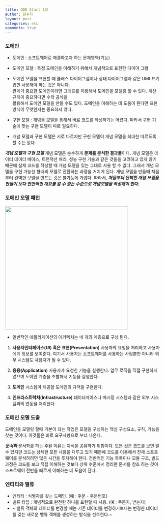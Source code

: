 ```yaml
---
title: DDD Start 1장
author: 한주희
layout: post
categories: etc
comments: true
---
```


### 도메인

* 도메인 : 소프트웨어로 해결하고자 하는 문제영역(기능)

* 도메인 모델 : 특정 도메인을 이해하기 위해서 개념적으로 표현한 다이어 그램
 
* 도메인 모델을 표현할 때 클래스 다이어그램이나 상태 다이어그램과 같은 UML표기법만 사용해야 하는 것은 아니다.  
  관계가 중요한 도메인이라면 그래프를 이용해서 도메인을 모델링 할 수 있다. 계산 규칙이 중요하다면 수학 공식을  
  활용해서 도메인 모델을 만들 수도 있다. 도메인을 이해하는 데 도움이 된다면 표현 방식이 무엇인지는 중요하지 않다.
 
* 구현 모델 : 개념을 모델을 통해서 바로 코드를 작성하기는 어렵다. 따라서 구현 기술에 맞는 구현 모델이 따로 필요하다.

* 개념 모델과 구현 모델은 서로 다르지만 구현 모델이 개념 모델을 최대한 따르도록 할 수는 있다. 

***개념 모델과 구현 모델***
  개념 모델은 순수하게 **문제를 분석한 결과물**이다. 개념 모델은 데이터 데이터 베이스, 트랜잭션 처리, 성능 구현 기술과
  같은 것들을 고려하고 있지 않기 때문에 실제 코드를 작성할 때 개념 모델을 있는 그대로 사용 할 수 없다. 
  그래서 개념 모델을 구현 가능한 형태의 모델로 전환하는 과정을 거치게 된다. 
  개념 모델을 만들때 처음부터 완벽한 모델을 만드는 것은 불가능에 가깝다. 따라서, ***처음부터 완벽한 개념 모델을 만들기 보다
  전반적인 개요를 알 수 있는 수준으로 개념모델을 작성해야 한다.***


### 도메인 모델 패턴
<img src="{{site.url}}/studynote/assets/images/ddd-pattern.png" width="400"></img>

* 일반적인 애플리케이션의 아키텍처는 네 개의 계층으로 구성 된다.

1. **사용자인터페이스(UI) 혹은 표현(Presentation)**
  사용자의 요청을 처리하고 사용자에게 정보를 보여준다.
  여기서 사용자는 소프트웨어를 사용하는 사람뿐만 아니라 외부 시스템도 사용자가 될 수 있다.  
   
2. **응용(Application)** 
  사용자가 요청한 기능을 실행한다. 업무 로직을 직접 구현하지 않으며 도메인 계층을 조합해서 기능을 실행한다.  
  
3. **도메인** 시스템이 제공할 도메인의 규책을 구현한다.  
  
4. **인프라스트럭처(Infrastructure)** 데이터베이스나 메시징 시스템과 같은 외부 시스템과의 연동을 처리한다.

### 도메인 모델 도출
  도메인을 모델링 할때 기본이 되는 작업은 모델을 구성하는 핵심 구성요소, 규칙, 기능을 찾는 것이다.
  이것들은 바로 요구사항으로 부터 나온다.
  
***문서화***
  문서화를 하는 주된 이유는 지식을 공유하기 위함이다. 모든 것은 코드를 보면 알 수 있지만 코드는 상세한 모든 내용을
  다루고 있기 때문에 코드를 이용해서 전체 소프트웨어를 분석하려면 많은 시간을 투자해야 한다.
  전반적인 기능 목록이나 모듈 구조, 빌드 과정은 코드를 보고 직접 이해하는 것보다 상위 수준에서 정리한 문서를 참조
  하는 것이 소프트웨어 전반을 빠르게 이해하는 데 도움이 된다.
 
### 엔티티와 밸류
  * 엔티티 : 식별자를 갖는 도메인. (예 : 주문 - 주문번호)
  * 밸류 타입 : 개념적으로 완전한 하나를 표현할 때 사용. (예 : 주문자, 받는자)
  * ~ 밸류 객체의 데이터를 변경할 때는 기존 데이터를 변경하기보다는 변경한 데이터를 갖는 새로운 밸류 객체를 생성하는 방식을 선호한다.~
